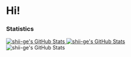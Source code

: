 # Hi!

### Statistics
<div>
    <a href="https://github.com/shii-ge">
        <img src="https://github-readme-stats.vercel.app/api?username=shii-ge&theme=tokyonight&show_icons=true&hide_border=true&count_private=true" alt="shii-ge's GitHub Stats" />
        <img src="https://github-readme-streak-stats.herokuapp.com/?user=shii-ge&theme=tokyonight&hide_border=true" alt="shii-ge's GitHub Stats" />
    </a>
</div>
<div>
    <img src="https://github-readme-stats.vercel.app/api/top-langs/?username=shii-ge&theme=tokyonight&show_icons=true&hide_border=true&layout=compact" alt="shii-ge's GitHub Stats" />
</div>